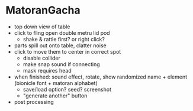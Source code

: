 # MatoranGacha
- top down view of table
- click to fling open double metru lid pod
	- shake & rattle first? or right click?
- parts spill out onto table, clatter noise
- click to move them to center in correct spot
	- disable collider
	- make snap sound if connecting
	- mask requires head
- when finished: sound effect, rotate, show randomized name + element (bionicle font + matoran alphabet)
	- save/load option? seed? screenshot
	- "generate another" button
- post processing